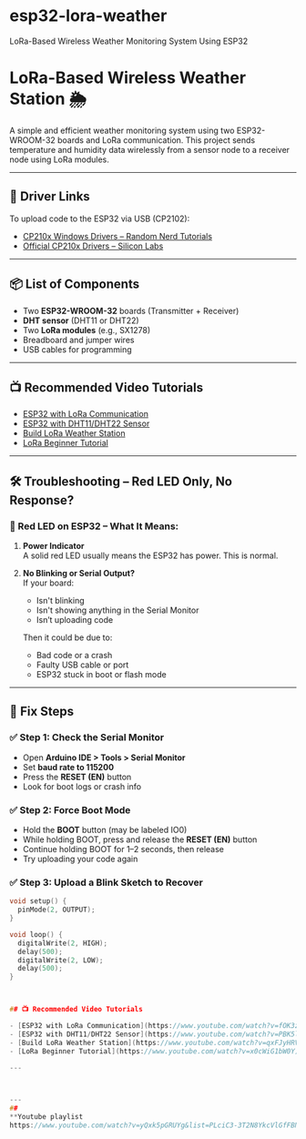 # esp32-lora-weather
LoRa-Based Wireless Weather Monitoring System Using ESP32

# LoRa-Based Wireless Weather Station 🌦️

A simple and efficient weather monitoring system using two ESP32-WROOM-32 boards and LoRa communication. This project sends temperature and humidity data wirelessly from a sensor node to a receiver node using LoRa modules.

---

## 🔌 Driver Links

To upload code to the ESP32 via USB (CP2102):

- [CP210x Windows Drivers – Random Nerd Tutorials](https://randomnerdtutorials.com/installing-the-esp32-board-in-arduino-ide-windows-instructions/)
- [Official CP210x Drivers – Silicon Labs](https://www.silabs.com/software-and-tools/usb-to-uart-bridge-vcp-drivers)

---

## 📦 List of Components

- Two **ESP32-WROOM-32** boards (Transmitter + Receiver)
- **DHT sensor** (DHT11 or DHT22)
- Two **LoRa modules** (e.g., SX1278)
- Breadboard and jumper wires
- USB cables for programming

---

## 📺 Recommended Video Tutorials

- [ESP32 with LoRa Communication](https://www.youtube.com/watch?v=fOK3zN7rK6k)
- [ESP32 with DHT11/DHT22 Sensor](https://www.youtube.com/watch?v=PBK5lEc7LMc)
- [Build LoRa Weather Station](https://www.youtube.com/watch?v=qxFJyHRV2PI)
- [LoRa Beginner Tutorial](https://www.youtube.com/watch?v=x0cWiG1bW0Y)

---

## 🛠️ Troubleshooting – Red LED Only, No Response?

### 🔴 Red LED on ESP32 – What It Means:

1. **Power Indicator**  
   A solid red LED usually means the ESP32 has power. This is normal.

2. **No Blinking or Serial Output?**  
   If your board:
   - Isn't blinking
   - Isn't showing anything in the Serial Monitor
   - Isn’t uploading code  

   Then it could be due to:
   - Bad code or a crash
   - Faulty USB cable or port
   - ESP32 stuck in boot or flash mode

---

## 🔧 Fix Steps

### ✅ Step 1: Check the Serial Monitor
- Open **Arduino IDE > Tools > Serial Monitor**
- Set **baud rate to 115200**
- Press the **RESET (EN)** button
- Look for boot logs or crash info

### ✅ Step 2: Force Boot Mode
- Hold the **BOOT** button (may be labeled IO0)
- While holding BOOT, press and release the **RESET (EN)** button
- Continue holding BOOT for 1–2 seconds, then release
- Try uploading your code again

### ✅ Step 3: Upload a Blink Sketch to Recover
```cpp
void setup() {
  pinMode(2, OUTPUT);
}

void loop() {
  digitalWrite(2, HIGH);
  delay(500);
  digitalWrite(2, LOW);
  delay(500);
}



## 📺 Recommended Video Tutorials

- [ESP32 with LoRa Communication](https://www.youtube.com/watch?v=fOK3zN7rK6k)
- [ESP32 with DHT11/DHT22 Sensor](https://www.youtube.com/watch?v=PBK5lEc7LMc)
- [Build LoRa Weather Station](https://www.youtube.com/watch?v=qxFJyHRV2PI)
- [LoRa Beginner Tutorial](https://www.youtube.com/watch?v=x0cWiG1bW0Y)

---



---
##
**Youtube playlist
https://www.youtube.com/watch?v=yQxk5pGRUYg&list=PLciC3-3T2N8YkcVlGfFBNGvLlwemC4nzt
